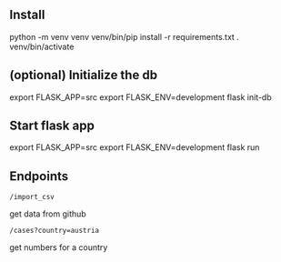 ## Install

python -m venv venv
venv/bin/pip install -r requirements.txt
. venv/bin/activate

## (optional) Initialize the db 

export FLASK_APP=src
export FLASK_ENV=development
flask init-db

## Start flask app

export FLASK_APP=src
export FLASK_ENV=development
flask run


## Endpoints

`/import_csv`

get data from github

`/cases?country=austria`

get numbers for a country


